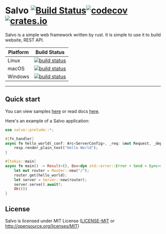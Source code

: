 # Salvo [![Build Status](https://dev.azure.com/kenorld/salvo/_apis/build/status/kenorld.salvo?branchName=master)](https://dev.azure.com/kenorld/salvo/_build/latest?definitionId=1&branchName=master)[![codecov](https://codecov.io/gh/kenorld/salvo/branch/master/graph/badge.svg)](https://codecov.io/gh/kenorld/salvo) [![crates.io](https://img.shields.io/crates/v/salvo)](https://crates.io/crates/salvo)

Salvo is a simple web framework written by rust. It is simple to use it to build website, REST API.

| Platform | Build Status |
| -------- | ------------ |
| Linux | [![build status](https://github.com/kenorld/salvo/workflows/ci_inux/badge.svg?branch=master&event=push)](https://github.com/actix/actix/actions) |
| macOS | [![build status](https://github.com/kenorld/salvo/ci_macos/badge.svg?branch=master&event=push)](https://github.com/actix/actix/actions) |
| Windows | [![build status](https://github.com/kenorld/salvo/workflows/ci_windows/badge.svg?branch=master&event=push)](https://github.com/actix/actix/actions) |

---

## Quick start
You can view samples [here](https://github.com/kenorld/salvo/tree/master/examples) or read docs [here](https://docs.rs/salvo/0.1.6/salvo/).

Here's an example of a Salvo application:

```rust
use salvo::prelude::*;

#[fn_handler]
async fn hello_world(_conf: Arc<ServerConfig>, _req: &mut Request, _depot: &mut Depot, resp: &mut Response) {
    resp.render_plain_text("Hello World");
}

#[tokio::main]
async fn main() -> Result<(), Box<dyn std::error::Error + Send + Sync>> {
    let mut router = Router::new("/");
    router.get(hello_world);
    let server = Server::new(router);
    server.serve().await?;
    Ok(())
}
```

## License

Salvo is licensed under MIT License ([LICENSE-MIT](LICENSE-MIT) or http://opensource.org/licenses/MIT)